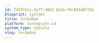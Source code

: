 ```yaml
---
id: 7d597d11-3e77-40b2-b22e-f6c8d1d4715b
blueprint: systems
title: TurboDuo
platform: turbografx-cd
system_type: console
slug: turboduo
---
```

